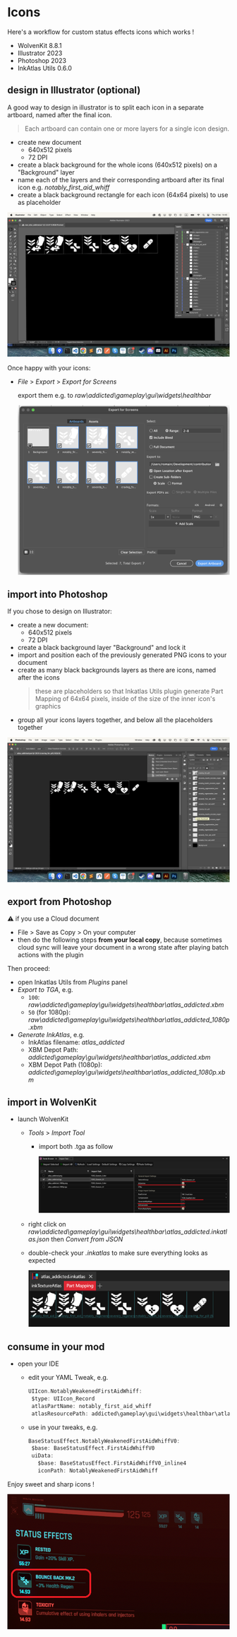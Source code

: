 # Icons

Here's a workflow for custom status effects icons which works !

- WolvenKit 8.8.1
- Illustrator 2023
- Photoshop 2023
- InkAtlas Utils 0.6.0

## design in Illustrator (optional)

A good way to design in illustrator is to split each icon in a separate artboard, named after the final icon.
> Each artboard can contain one or more layers for a single icon design.
>

- create new document
  - 640x512 pixels
  - 72 DPI
- create a black background for the whole icons (640x512 pixels) on a "Background" layer
- name each of the layers and their corresponding artboard after its final icon
   e.g. *notably_first_aid_whiff*
- create a black background rectangle for each icon (64x64 pixels) to use as placeholder

![.ai document structure](pictures/ai-document-structure.png)

Once happy with your icons:

- *File* > *Export* > *Export for Screens*
  
  export them e.g. to *raw\addicted\gameplay\gui\widgets\healthbar*

  ![.ai Export for Screens settings](pictures/ps-export-for-screens-settings.png)

## import into Photoshop

If you chose to design on Illustrator:

- create a new document:
  - 640x512 pixels
  - 72 DPI
- create a black background layer "Background" and lock it
- import and position each of the previously generated PNG icons to your document
- create as many black backgrounds layers as there are icons, named after the icons
  > these are placeholders so that Inkatlas Utils plugin generate Part Mapping of 64x64 pixels, inside of the size of the inner icon's graphics
- group all your icons layers together, and below all the placeholders together

![.ps document structure](pictures/ps-document-structure.png)

## export from Photoshop

⚠️ if you use a Cloud document

- File > Save as Copy > On your computer
- then do the following steps **from your local copy**, because sometimes cloud sync will leave your document in a wrong state after playing batch actions with the plugin

Then proceed:

- open Inkatlas Utils from *Plugins* panel
- *Export to TGA*, e.g.
  - `100`: *raw\addicted\gameplay\gui\widgets\healthbar\atlas_addicted.xbm*
  - `50` (for 1080p): *raw\addicted\gameplay\gui\widgets\healthbar\atlas_addicted_1080p.xbm*
- *Generate InkAtlas*, e.g.
  - InkAtlas filename: *atlas_addicted*
  - XBM Depot Path: *addicted\gameplay\gui\widgets\healthbar\atlas_addicted.xbm*
  - XBM Depot Path (1080p): *addicted\gameplay\gui\widgets\healthbar\atlas_addicted_1080p.xbm*

## import in WolvenKit

- launch WolvenKit
  - *Tools* > *Import Tool*
    - import both .tga as follow

      ![WolvenKit .xbm import settings](./pictures/wk-import-xbm-solution.png)
  - right click on *raw\addicted\gameplay\gui\widgets\healthbar\atlas_addicted.inkatlas.json* then *Convert from JSON*
  - double-check your *.inkatlas* to make sure everything looks as expected

    ![.inkatlas Part Mapping](pictures/wk-inkatlas-part-mapping.png)

## consume in your mod

- open your IDE
  - edit your YAML Tweak, e.g.

    ```swift
    UIIcon.NotablyWeakenedFirstAidWhiff:
     $type: UIIcon_Record
     atlasPartName: notably_first_aid_whiff
     atlasResourcePath: addicted\gameplay\gui\widgets\healthbar\atlas_addicted.inkatlas
    ```

  - use in your tweaks, e.g.

    ```swift
    BaseStatusEffect.NotablyWeakenedFirstAidWhiffV0:
     $base: BaseStatusEffect.FirstAidWhiffV0
     uiData:
       $base: BaseStatusEffect.FirstAidWhiffV0_inline4
       iconPath: NotablyWeakenedFirstAidWhiff
    ```

Enjoy sweet and sharp icons !

![final in-game custom icon](pictures/ingame-custom-icons.png)
